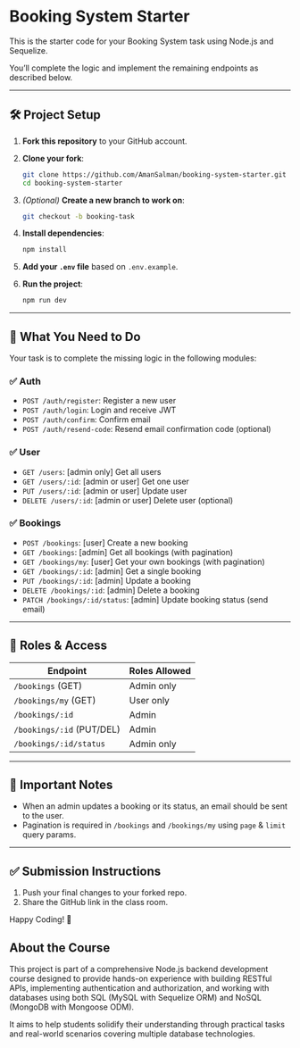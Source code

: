 
# Booking System Starter

This is the starter code for your Booking System task using Node.js and Sequelize.

You’ll complete the logic and implement the remaining endpoints as described below.

---

## 🛠 Project Setup

1. **Fork this repository** to your GitHub account.
2. **Clone your fork**:
   ```bash
   git clone https://github.com/AmanSalman/booking-system-starter.git
   cd booking-system-starter
   ```
3. *(Optional)* **Create a new branch to work on**:
   ```bash
   git checkout -b booking-task
   ```
4. **Install dependencies**:
   ```bash
   npm install
   ```
5. **Add your `.env` file** based on `.env.example`.

6. **Run the project**:
   ```bash
   npm run dev
   ```

---

## 📌 What You Need to Do

Your task is to complete the missing logic in the following modules:

### ✅ Auth
- `POST /auth/register`: Register a new user
- `POST /auth/login`: Login and receive JWT
- `POST /auth/confirm`: Confirm email
- `POST /auth/resend-code`: Resend email confirmation code (optional)

### ✅ User
- `GET /users`: [admin only] Get all users
- `GET /users/:id`: [admin or user] Get one user
- `PUT /users/:id`: [admin or user] Update user
- `DELETE /users/:id`: [admin or user] Delete user (optional)

### ✅ Bookings
- `POST /bookings`: [user] Create a new booking
- `GET /bookings`: [admin] Get all bookings (with pagination)
- `GET /bookings/my`: [user] Get your own bookings (with pagination)
- `GET /bookings/:id`: [admin] Get a single booking
- `PUT /bookings/:id`: [admin] Update a booking
- `DELETE /bookings/:id`: [admin] Delete a booking
- `PATCH /bookings/:id/status`: [admin] Update booking status (send email)

---

## 🔐 Roles & Access

| Endpoint                  | Roles Allowed        |
|---------------------------|----------------------|
| `/bookings` (GET)         | Admin only           |
| `/bookings/my` (GET)      | User only            |
| `/bookings/:id`           | Admin                |
| `/bookings/:id` (PUT/DEL) | Admin                |
| `/bookings/:id/status`    | Admin only           |

---

## 📩 Important Notes

- When an admin updates a booking or its status, an email should be sent to the user.
- Pagination is required in `/bookings` and `/bookings/my` using `page` & `limit` query params.

---

## ✅ Submission Instructions

1. Push your final changes to your forked repo.
2. Share the GitHub link in the class room.

Happy Coding! 🚀


## About the Course

This project is part of a comprehensive Node.js backend development course designed to provide hands-on experience with building RESTful APIs, implementing authentication and authorization, and working with databases using both SQL (MySQL with Sequelize ORM) and NoSQL (MongoDB with Mongoose ODM).

It aims to help students solidify their understanding through practical tasks and real-world scenarios covering multiple database technologies.
